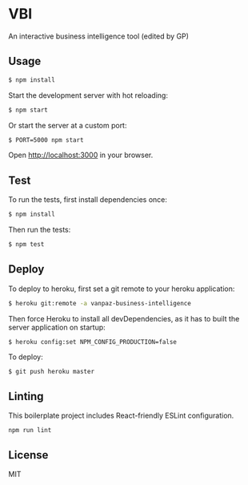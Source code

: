 # VBI

An interactive business intelligence tool (edited by GP)


## Usage

```bash
$ npm install
```

Start the development server with hot reloading:

```bash
$ npm start
```

Or start the server at a custom port:

```bash
$ PORT=5000 npm start
```

Open [http://localhost:3000](http://localhost:3000) in your browser.


## Test

To run the tests, first install dependencies once:

```bash
$ npm install
```

Then run the tests:

```bash
$ npm test
```


## Deploy

To deploy to heroku, first set a git remote to your heroku application:

```bash
$ heroku git:remote -a vanpaz-business-intelligence
```

Then force Heroku to install all devDependencies, as it has to built the server application on startup:

```
$ heroku config:set NPM_CONFIG_PRODUCTION=false
```

To deploy:

```bash
$ git push heroku master
```


## Linting

This boilerplate project includes React-friendly ESLint configuration.

```
npm run lint
```

## License

MIT
